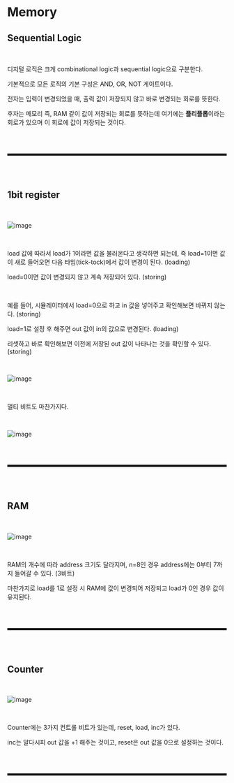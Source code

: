 # Memory
## Sequential Logic

<br>

디지털 로직은 크게 combinational logic과 sequential logic으로 구분한다.

기본적으로 모든 로직의 기본 구성은 AND, OR, NOT 게이트이다.

전자는 입력이 변경되었을 때, 출력 값이 저장되지 않고 바로 변경되는 회로를 뜻한다.

후자는 메모리 즉, RAM 같이 값이 저장되는 회로를 뜻하는데 여기에는 **플리플롭**이라는 회로가 있으며 이 회로에 값이 저장되는 것이다.

<br><br>
<hr style="border: 2px solid;">
<br><br>

## 1bit register

<br>

![image](https://user-images.githubusercontent.com/52172169/207806478-14745224-ee6a-4a96-a4da-f606619d9be7.png)

<br>

load 값에 따라서 load가 1이라면 값을 불러온다고 생각하면 되는데, 즉 load=1이면 값이 새로 들어오면 다음 타임(tick-tock)에서 값이 변경이 된다. (loading)

load=0이면 값이 변경되지 않고 계속 저장되어 있다. (storing)

<br>

예를 들어, 시뮬레이터에서 load=0으로 하고 in 값을 넣어주고 확인해보면 바뀌지 않는다. (storing)

load=1로 설정 후 해주면 out 값이 in의 값으로 변경된다. (loading)

리셋하고 바로 확인해보면 이전에 저장된 out 값이 나타나는 것을 확인할 수 있다. (storing)

<br>

![image](https://user-images.githubusercontent.com/52172169/207808483-27dce6bd-c586-41b3-8e59-c25f689ab103.png)

<br>

멀티 비트도 마찬가지다.

<br>

![image](https://user-images.githubusercontent.com/52172169/207808649-f29dd882-9984-4fc0-9a88-7307398d5065.png)

<br><br>
<hr style="border: 2px solid;">
<br><br>

## RAM

<br>

![image](https://user-images.githubusercontent.com/52172169/207809349-ec6dad73-d294-4a5f-983e-04e8740e4bc8.png)

<br>

RAM의 개수에 따라 address 크기도 달라지며, n=8인 경우 address에는 0부터 7까지 들어갈 수 있다. (3비트)

마찬가지로 load를 1로 설정 시 RAM에 값이 변경되어 저장되고 load가 0인 경우 값이 유지된다.

<br><br>
<hr style="border: 2px solid;">
<br><br>

## Counter

<br>

![image](https://user-images.githubusercontent.com/52172169/207814132-19bbefb0-5db9-41ca-b69f-faeae66305aa.png)

<br>

Counter에는 3가지 컨트롤 비트가 있는데, reset, load, inc가 있다.

inc는 알다시피 out 값을 +1 해주는 것이고, reset은 out 값을 0으로 설정하는 것이다.

<br><br>
<hr style="border: 2px solid;">
<br><br>
